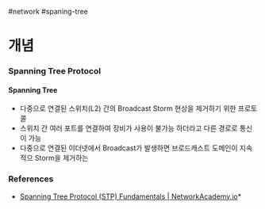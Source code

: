 #network #spaning-tree

# 개념

### Spanning Tree Protocol
#### Spanning Tree
* 다중으로 연결된 스위치(L2) 간의 Broadcast Storm 현상을 제거하기 위한 프로토콜
* 스위치 간 여러 포트를 연결하여 장비가 사용이 불가능 하더라고 다른 경로로 통신이 가능
* 다중으로 연결된 이더넷에서 Broadcast가 발생하면 브로드캐스트 도메인이 지속적으 Storm을 제거하는 
### References
* [Spanning Tree Protocol (STP) Fundamentals | NetworkAcademy.io](https://www.networkacademy.io/ccna/spanning-tree)*